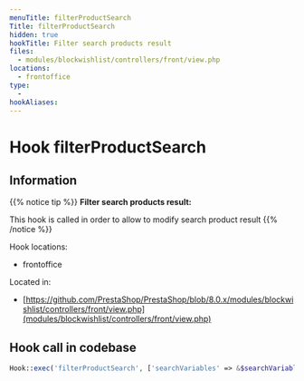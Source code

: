 ```yaml
---
menuTitle: filterProductSearch
Title: filterProductSearch
hidden: true
hookTitle: Filter search products result
files:
  - modules/blockwishlist/controllers/front/view.php
locations:
  - frontoffice
type:
  - 
hookAliases:
---
```


# Hook filterProductSearch

## Information

{{% notice tip %}}
**Filter search products result:** 

This hook is called in order to allow to modify search product result
{{% /notice %}}

Hook locations: 
  - frontoffice

Located in: 
  - [https://github.com/PrestaShop/PrestaShop/blob/8.0.x/modules/blockwishlist/controllers/front/view.php](modules/blockwishlist/controllers/front/view.php)

## Hook call in codebase

```php
Hook::exec('filterProductSearch', ['searchVariables' => &$searchVariables])
```